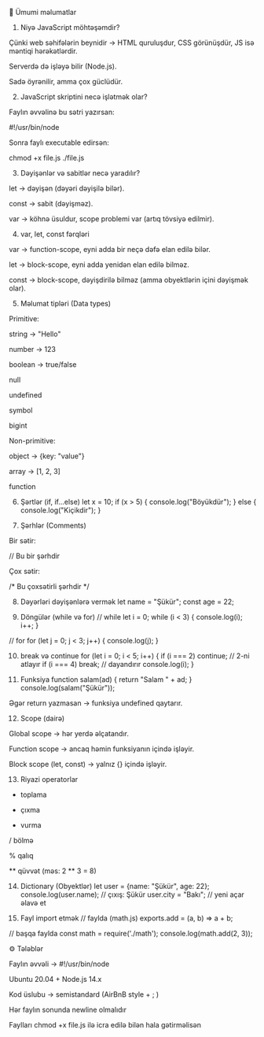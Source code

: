 🔹 Ümumi məlumatlar
1. Niyə JavaScript möhtəşəmdir?

Çünki web səhifələrin beynidir → HTML quruluşdur, CSS görünüşdür, JS isə məntiqi hərəkətlərdir.

Serverdə də işləyə bilir (Node.js).

Sadə öyrənilir, amma çox güclüdür.

2. JavaScript skriptini necə işlətmək olar?

Faylın əvvəlinə bu sətri yazırsan:

#!/usr/bin/node


Sonra faylı executable edirsən:

chmod +x file.js
./file.js

3. Dəyişənlər və sabitlər necə yaradılır?

let → dəyişən (dəyəri dəyişilə bilər).

const → sabit (dəyişməz).

var → köhnə üsuldur, scope problemi var (artıq tövsiyə edilmir).

4. var, let, const fərqləri

var → function-scope, eyni adda bir neçə dəfə elan edilə bilər.

let → block-scope, eyni adda yenidən elan edilə bilməz.

const → block-scope, dəyişdirilə bilməz (amma obyektlərin içini dəyişmək olar).

5. Məlumat tipləri (Data types)

Primitive:

string → "Hello"

number → 123

boolean → true/false

null

undefined

symbol

bigint

Non-primitive:

object → {key: "value"}

array → [1, 2, 3]

function

6. Şərtlər (if, if...else)
let x = 10;
if (x > 5) {
  console.log("Böyükdür");
} else {
  console.log("Kiçikdir");
}

7. Şərhlər (Comments)

Bir sətir:

// Bu bir şərhdir


Çox sətir:

/* Bu
   çoxsətirli
   şərhdir */

8. Dəyərləri dəyişənlərə vermək
let name = "Şükür";
const age = 22;

9. Döngülər (while və for)
// while
let i = 0;
while (i < 3) {
  console.log(i);
  i++;
}

// for
for (let j = 0; j < 3; j++) {
  console.log(j);
}

10. break və continue
for (let i = 0; i < 5; i++) {
  if (i === 2) continue; // 2-ni atlayır
  if (i === 4) break;    // dayandırır
  console.log(i);
}

11. Funksiya
function salam(ad) {
  return "Salam " + ad;
}
console.log(salam("Şükür"));


Əgər return yazmasan → funksiya undefined qaytarır.

12. Scope (dairə)

Global scope → hər yerdə əlçatandır.

Function scope → ancaq həmin funksiyanın içində işləyir.

Block scope (let, const) → yalnız {} içində işləyir.

13. Riyazi operatorlar

+ toplama

- çıxma

* vurma

/ bölmə

% qalıq

** qüvvət (məs: 2 ** 3 = 8)

14. Dictionary (Obyektlər)
let user = {name: "Şükür", age: 22};
console.log(user.name); // çıxış: Şükür
user.city = "Bakı"; // yeni açar əlavə et

15. Fayl import etmək
// faylda (math.js)
exports.add = (a, b) => a + b;

// başqa faylda
const math = require('./math');
console.log(math.add(2, 3));

⚙️ Tələblər

Faylın əvvəli → #!/usr/bin/node

Ubuntu 20.04 + Node.js 14.x

Kod üslubu → semistandard (AirBnB style + ; )

Hər faylın sonunda newline olmalıdır

Faylları chmod +x file.js ilə icra edilə bilən hala gətirməlisən